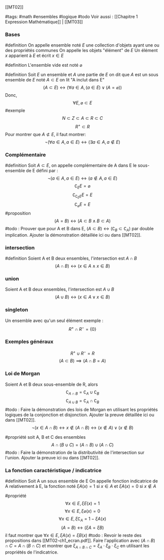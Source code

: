 [[MT02]]

#tags: #math #ensembles #logique #todo
Voir aussi : [[Chapitre 1 Expression Mathématique]] | [[MT03]]

### Bases

#definition 
On appelle ensemble noté $E$ une collection d'objets ayant une ou des propriétés communes
On appelle les objets "élément" de $E$
Un élément $x$ apparient à $E$ et écrit $x \in E$

#definition
L'ensemble vide est noté $\varnothing$

#definition 
Soit $E$ un ensemble et $A$ une partie de $E$
on dit que $A$ est un sous ensemble de $E$
noté $A \subset E$ on lit "A inclut dans E"
$$
(A \subset E) \leftrightarrow (\forall a \in A, (a \in E) \vee (A = \varnothing))
$$
Donc, $$
\forall E, \varnothing \subset E
$$
#exemple $$
N \subset Z \subset A \subset R \subset C
$$$$
R^+ \subset R
$$
Pour montrer que $A \not\subset E$, il faut montrer:
$$
\neg(\forall a \in A, a \in E) \leftrightarrow (\exists a \in A, a \not\in E)
$$

### Complémentaire
#definition 
Soit $A \subset E$, on appelle complémentaire de A dans E le sous-ensemble de E défini par :
$$
\neg(a \in A, a \in E) \leftrightarrow  (a \not\in A, a \in E)
$$
$$
\complement_{E}E = \varnothing
$$$$
\complement_{\complement_{E}E}E = E
$$$$
\complement_{\varnothing}E = E
$$
#proposition$$
(A = B) \leftrightarrow (A \subset B \wedge B \subset A)
$$
#todo : Prouver que pour A et B dans E, $(A \subset B) \leftrightarrow  (\complement_{B} \subset \complement_{A} )$ par double implication. Ajouter la démonstration détaillée ici ou dans [[MT02]].

### intersection
 #definition 
 Soient A et B deux ensembles, l'intersection est $A \cap B$
$$
(A \cap B) \leftrightarrow (x \in A \wedge x \in B)
$$
### union
Soient A et B deux ensembles, l'intersection est $A \cup B$
$$
(A \cup B) \leftrightarrow (x \in A \vee x \in B)
$$
### singleton
Un ensemble avec qu'un seul élément
exemple :
$$
R^+\cap R^-=\{ 0 \}
$$

### Exemples généraux
$$
R^+\cup R^-=R
$$
$$
(A \subset B) \implies (A \cap B = A)
$$

### Loi de Morgan
Soient A et B deux sous-ensemble de R, alors
$$
\complement_{A \cap B} = \complement_{A} \cup \complement_{B}
$$
$$
\complement_{A\cup B} = \complement_{A} \cap \complement_{B}
$$
#todo : Faire la démonstration des lois de Morgan en utilisant les propriétés logiques de la conjonction et disjonction. Ajouter la preuve détaillée ici ou dans [[MT02]].
$$
\neg(x \in A \cap B) \leftrightarrow  x \notin (A \cap B) \leftrightarrow (x \notin A) \vee (x \notin B)
$$

#propriété
soit A, B et C des ensembles
$$
A \cap (B \cup C) = (A \cap B) \cup (A \cap C)
$$
#todo : Faire la démonstration de la distributivité de l'intersection sur l'union. Ajouter la preuve ici ou dans [[MT02]].

### La fonction caractéristique / indicatrice
#definition
Soit A un sous ensemble de E
On appelle fonction indicatrice de A relativement à E,
la fonction noté $\xi A(x) = 1$ si $x \in A$ 
et $\xi A(x) = 0$ si $x \not\in A$

#propriété
$$
\forall x \in E, \xi E(x)=1
$$$$
\forall x \in E, \xi\varnothing(x)=0
$$
$$
\forall x \in E, \xi\complement_{A} = 1-\xi A(x)
$$
$$
(A = B) \leftrightarrow (\xi A = \xi B)
$$ il faut montrer que $\forall x \in E, \xi A(x) = \xi B(x)$
#todo : Revoir le reste des propositions dans [[MT02-ch1_ecran.pdf]]. Faire l'application avec $(A \cap B) \cap C = A\cap(B\cap C)$ et montrer que $\xi_{A\cap B \cap C} = \xi_{A} \cdot \xi_{B} \cdot \xi_{C}$ en utilisant les propriétés de l'indicatrice.